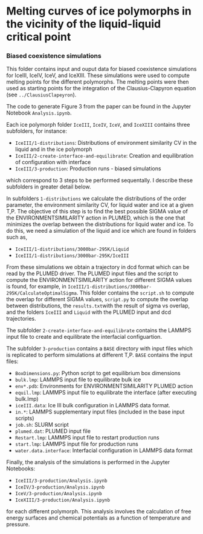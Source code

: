 # Melting curves of ice polymorphs in the vicinity of the liquid-liquid critical point

### Biased coexistence simulations

This folder contains input and ouput data for biased coexistence simulations for IceIII, IceIV, IceV, and IceXIII.
These simulations were used to compute melting points for the different polymorphs.
The melting points were then used as starting points for the integration of the Clausius-Clapyron equation (see ```../ClausiusClapeyron```).

The code to generate Figure 3 from the paper can be found in the Jupyter Notebook ```Analysis.ipynb```.

Each ice polymorph folder ```IceIII```, ```IceIV```, ```IceV```, and ```IceXIII``` contains three subfolders, for instance:
* ```IceIII/1-distributions```: Distributions of environment similarity CV in the liquid and in the ice polymorph
* ```IceIII/2-create-interface-and-equilibrate```: Creation and equilibration of configuration with interface
* ```IceIII/3-production```: Production runs - biased simulations

which correspond to 3 steps to be performed sequentally. I describe these subfolders in greater detail below.

In subfolders ```1-distributions``` we calculate the distributions of the order parameter, the environment similarity CV, for liquid water and ice at a given T,P.
The objective of this step is to find the best possible SIGMA value of the ENVIRONMENTSIMILARITY action in PLUMED, which is the one that minimizes the overlap between the distributions for liquid water and ice.
To do this, we need a simulation of the liquid and ice which are found in folders such as,
* ```IceIII/1-distributions/3000bar-295K/Liquid```
* ```IceIII/1-distributions/3000bar-295K/IceIII```

From these simulations we obtain a trajectory in dcd format which can be read by the PLUMED driver.
The PLUMED input files and the script to compute the ENVIRONMENTSIMILARITY action for different SIGMA values is found, for example, in ```IceIII/1-distributions/3000bar-295K/CalculateOptimalSigma```.
This folder contains the ```script.sh``` to compute the overlap for different SIGMA values, ```script.py``` to compute the overlap between distributions, the ```results.txt```with the result of sigma vs overlap, and the folders ```IceIII``` and ```Liquid``` with the PLUMED input and dcd trajectories.

The subfolder ```2-create-interface-and-equilibrate``` contains the LAMMPS input file to create and equilibrate the interfacial configuartion.

The subfolder ```3-production``` contains a ```BASE``` directory with input files which is replicated to perform simulations at different T,P.
```BASE``` contains the input files:
* ```BoxDimensions.py```: Python script to get equilibrium box dimensions 
* ```bulk.lmp```: LAMMPS input file to equilibrate bulk ice
* ```env*.pdb```: Environments for ENVIRONMENTSIMILARITY PLUMED action
* ```equil.lmp```: LAMMPS input file to equilibrate the interface (after executing bulk.lmp)
* ```iceIII.data```: Ice III bulk configuration in LAMMPS data format.
* ```in.*```: LAMMPS supplementary input files (included in the base input scripts)
* ```job.sh```: SLURM script
* ```plumed.dat```: PLUMED input file
* ```Restart.lmp```: LAMMPS input file to restart production runs
* ```start.lmp```: LAMMPS input file for production runs
* ```water.data.interface```: Interfacial configuration in LAMMPS data format


Finally, the analysis of the simulations is performed in the Jupyter Notebooks:
* ```IceIII/3-production/Analysis.ipynb```
* ```IceIV/3-production/Analysis.ipynb```
* ```IceV/3-production/Analysis.ipynb```
* ```IceXIII/3-production/Analysis.ipynb```

for each different polymorph.
This analysis involves the calculation of free energy surfaces and chemical potentials as a function of temperature and pressure.

